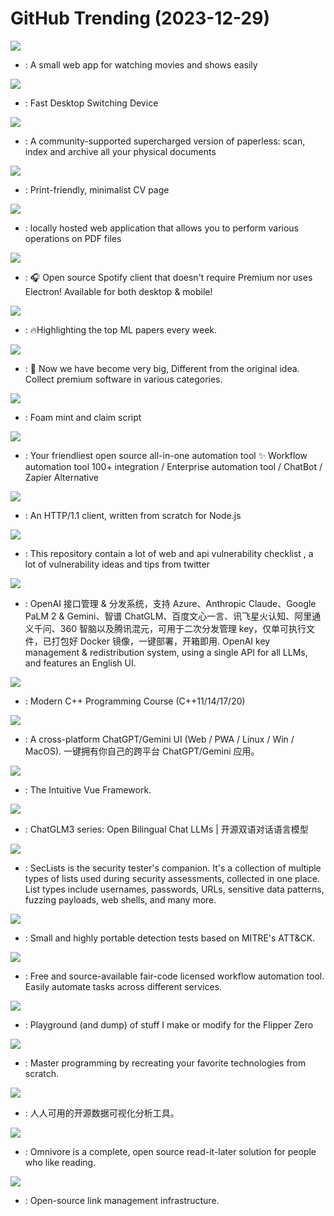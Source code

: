 # GitHub Trending (2023-12-29)

![](https://img.shields.io/badge/TypeScript-New%20999-green?style=flat-square&logo=appveyor)
- [](https://github.comundefined): A small web app for watching movies and shows easily

![](https://img.shields.io/badge/C-New%20657-green?style=flat-square&logo=appveyor)
- [](https://github.comundefined): Fast Desktop Switching Device

![](https://img.shields.io/badge/Python-New%20242-green?style=flat-square&logo=appveyor)
- [](https://github.comundefined): A community-supported supercharged version of paperless: scan, index and archive all your physical documents

![](https://img.shields.io/badge/TypeScript-New%201-green?style=flat-square&logo=appveyor)
- [](https://github.comundefined): Print-friendly, minimalist CV page

![](https://img.shields.io/badge/Java-New%201-green?style=flat-square&logo=appveyor)
- [](https://github.comundefined): locally hosted web application that allows you to perform various operations on PDF files

![](https://img.shields.io/badge/Dart-New%20155-green?style=flat-square&logo=appveyor)
- [](https://github.comundefined): 🎧 Open source Spotify client that doesn't require Premium nor uses Electron! Available for both desktop & mobile!

![](https://img.shields.io/badge/none-New%20122-green?style=flat-square&logo=appveyor)
- [](https://github.comundefined): 🔥Highlighting the top ML papers every week.

![](https://img.shields.io/badge/JavaScript-New%20145-green?style=flat-square&logo=appveyor)
- [](https://github.comundefined):  Now we have become very big, Different from the original idea. Collect premium software in various categories.

![](https://img.shields.io/badge/JavaScript-New%208-green?style=flat-square&logo=appveyor)
- [](https://github.comundefined): Foam mint and claim script

![](https://img.shields.io/badge/TypeScript-New%2055-green?style=flat-square&logo=appveyor)
- [](https://github.comundefined): Your friendliest open source all-in-one automation tool ✨ Workflow automation tool 100+ integration / Enterprise automation tool / ChatBot / Zapier Alternative

![](https://img.shields.io/badge/JavaScript-New%2073-green?style=flat-square&logo=appveyor)
- [](https://github.comundefined): An HTTP/1.1 client, written from scratch for Node.js

![](https://img.shields.io/badge/none-New%20129-green?style=flat-square&logo=appveyor)
- [](https://github.comundefined): This repository contain a lot of web and api vulnerability checklist , a lot of vulnerability ideas and tips from twitter

![](https://img.shields.io/badge/Go-New%2094-green?style=flat-square&logo=appveyor)
- [](https://github.comundefined): OpenAI 接口管理 & 分发系统，支持 Azure、Anthropic Claude、Google PaLM 2 & Gemini、智谱 ChatGLM、百度文心一言、讯飞星火认知、阿里通义千问、360 智脑以及腾讯混元，可用于二次分发管理 key，仅单可执行文件，已打包好 Docker 镜像，一键部署，开箱即用. OpenAI key management & redistribution system, using a single API for all LLMs, and features an English UI.

![](https://img.shields.io/badge/none-New%20161-green?style=flat-square&logo=appveyor)
- [](https://github.comundefined): Modern C++ Programming Course (C++11/14/17/20)

![](https://img.shields.io/badge/TypeScript-New%20201-green?style=flat-square&logo=appveyor)
- [](https://github.comundefined): A cross-platform ChatGPT/Gemini UI (Web / PWA / Linux / Win / MacOS). 一键拥有你自己的跨平台 ChatGPT/Gemini 应用。

![](https://img.shields.io/badge/TypeScript-New%2068-green?style=flat-square&logo=appveyor)
- [](https://github.comundefined): The Intuitive Vue Framework.

![](https://img.shields.io/badge/Python-New%20148-green?style=flat-square&logo=appveyor)
- [](https://github.comundefined): ChatGLM3 series: Open Bilingual Chat LLMs | 开源双语对话语言模型

![](https://img.shields.io/badge/PHP-New%2053-green?style=flat-square&logo=appveyor)
- [](https://github.comundefined): SecLists is the security tester's companion. It's a collection of multiple types of lists used during security assessments, collected in one place. List types include usernames, passwords, URLs, sensitive data patterns, fuzzing payloads, web shells, and many more.

![](https://img.shields.io/badge/C-New%205-green?style=flat-square&logo=appveyor)
- [](https://github.comundefined): Small and highly portable detection tests based on MITRE's ATT&CK.

![](https://img.shields.io/badge/TypeScript-New%2064-green?style=flat-square&logo=appveyor)
- [](https://github.comundefined): Free and source-available fair-code licensed workflow automation tool. Easily automate tasks across different services.

![](https://img.shields.io/badge/C-New%2049-green?style=flat-square&logo=appveyor)
- [](https://github.comundefined): Playground (and dump) of stuff I make or modify for the Flipper Zero

![](https://img.shields.io/badge/none-New%20314-green?style=flat-square&logo=appveyor)
- [](https://github.comundefined): Master programming by recreating your favorite technologies from scratch.

![](https://img.shields.io/badge/Java-New%2030-green?style=flat-square&logo=appveyor)
- [](https://github.comundefined): 人人可用的开源数据可视化分析工具。

![](https://img.shields.io/badge/HTML-New%2091-green?style=flat-square&logo=appveyor)
- [](https://github.comundefined): Omnivore is a complete, open source read-it-later solution for people who like reading.

![](https://img.shields.io/badge/TypeScript-New%2021-green?style=flat-square&logo=appveyor)
- [](https://github.comundefined): Open-source link management infrastructure.

